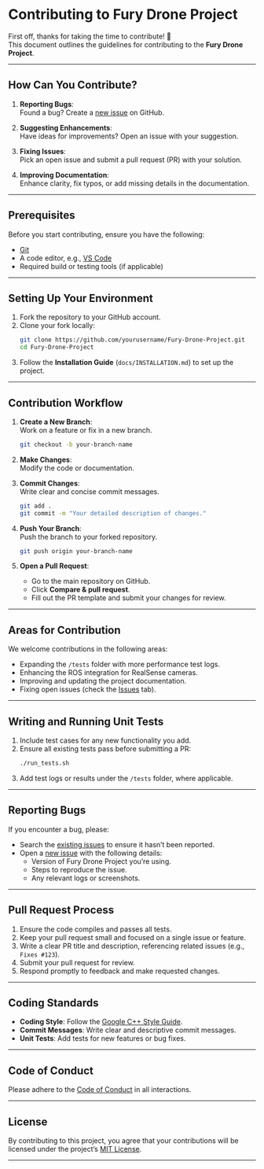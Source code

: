 
# Contributing to Fury Drone Project

First off, thanks for taking the time to contribute! 🚀  
This document outlines the guidelines for contributing to the **Fury Drone Project**.

---

## How Can You Contribute?

1. **Reporting Bugs**:  
   Found a bug? Create a [new issue](https://github.com/sidharthmohannair/Fury-Drone-Project/issues) on GitHub.
   
2. **Suggesting Enhancements**:  
   Have ideas for improvements? Open an issue with your suggestion.

3. **Fixing Issues**:  
   Pick an open issue and submit a pull request (PR) with your solution.

4. **Improving Documentation**:  
   Enhance clarity, fix typos, or add missing details in the documentation.

---

## Prerequisites

Before you start contributing, ensure you have the following:
- [Git](https://git-scm.com/)
- A code editor, e.g., [VS Code](https://code.visualstudio.com/)
- Required build or testing tools (if applicable)

---

## Setting Up Your Environment

1. Fork the repository to your GitHub account.
2. Clone your fork locally:
   ```bash
   git clone https://github.com/yourusername/Fury-Drone-Project.git
   cd Fury-Drone-Project
   ```
3. Follow the **Installation Guide** (`docs/INSTALLATION.md`) to set up the project.

---

## Contribution Workflow

1. **Create a New Branch**:  
   Work on a feature or fix in a new branch.
   ```bash
   git checkout -b your-branch-name
   ```

2. **Make Changes**:  
   Modify the code or documentation.

3. **Commit Changes**:  
   Write clear and concise commit messages.
   ```bash
   git add .
   git commit -m "Your detailed description of changes."
   ```

4. **Push Your Branch**:  
   Push the branch to your forked repository.
   ```bash
   git push origin your-branch-name
   ```

5. **Open a Pull Request**:  
   - Go to the main repository on GitHub.
   - Click **Compare & pull request**.
   - Fill out the PR template and submit your changes for review.

---

## Areas for Contribution

We welcome contributions in the following areas:
- Expanding the `/tests` folder with more performance test logs.
- Enhancing the ROS integration for RealSense cameras.
- Improving and updating the project documentation.
- Fixing open issues (check the [Issues](https://github.com/sidharthmohannair/Fury-Drone-Project/issues) tab).

---

## Writing and Running Unit Tests

1. Include test cases for any new functionality you add.
2. Ensure all existing tests pass before submitting a PR:
   ```bash
   ./run_tests.sh
   ```
3. Add test logs or results under the `/tests` folder, where applicable.

---

## Reporting Bugs

If you encounter a bug, please:
- Search the [existing issues](https://github.com/sidharthmohannair/Fury-Drone-Project/issues) to ensure it hasn’t been reported.
- Open a [new issue](https://github.com/sidharthmohannair/Fury-Drone-Project/issues/new) with the following details:
  - Version of Fury Drone Project you’re using.
  - Steps to reproduce the issue.
  - Any relevant logs or screenshots.

---

## Pull Request Process

1. Ensure the code compiles and passes all tests.
2. Keep your pull request small and focused on a single issue or feature.
3. Write a clear PR title and description, referencing related issues (e.g., `Fixes #123`).
4. Submit your pull request for review.
5. Respond promptly to feedback and make requested changes.

---

## Coding Standards

- **Coding Style**: Follow the [Google C++ Style Guide](https://google.github.io/styleguide/cppguide.html).
- **Commit Messages**: Write clear and descriptive commit messages.
- **Unit Tests**: Add tests for new features or bug fixes.

---

## Code of Conduct

Please adhere to the [Code of Conduct](/CODE_OF_CONDUCT.md) in all interactions.

---

## License

By contributing to this project, you agree that your contributions will be licensed under the project’s [MIT License](LICENSE).

---

